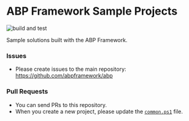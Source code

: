 # ABP Framework Sample Projects

![build and test](https://github.com/abpframework/abp-samples/workflows/build%20and%20test/badge.svg)

Sample solutions built with the ABP Framework.

### Issues

* Please create issues to the main repository: https://github.com/abpframework/abp

### Pull Requests

* You can send PRs to this repository.
* When you create a new project, please update the [`common.ps1`](build/common.ps1) file.
